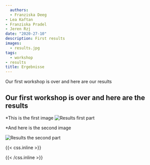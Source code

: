 ```yaml
---
  authors:
  - Franziska Deeg
- Lea Kaftan
- Franziska Pradel
- Jeren Rzj
date: "2020-27-10"
description: First results
images:
  - results.jpg
tags:
  - workshop
- results
title: Ergebnisse
---
```

  
  
  Our first workshop is over and here are our results
<!--more-->
  ## Our first workshop is over and here are the results
  
  *This is the first image
![Results first part](menti_wc_green.jpg)

*And here is the second image

![Results the second part](menti_wc_green2.jpg)

  
  
  
  
  {{< css.inline >}}
<style>
  .canon { background: white; width: 100%; height: auto;}
</style>
  {{< /css.inline >}}
